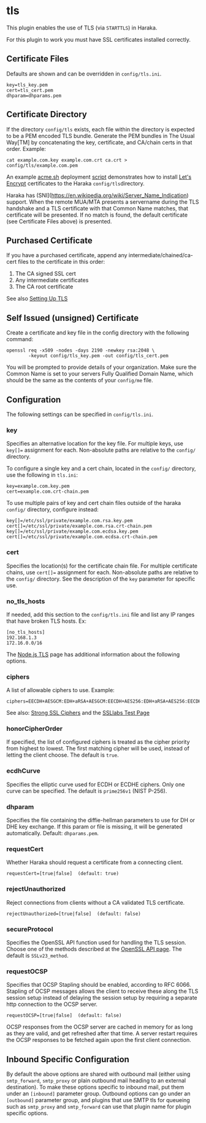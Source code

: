 # tls

This plugin enables the use of TLS (via `STARTTLS`) in Haraka.

For this plugin to work you must have SSL certificates installed correctly.

## Certificate Files

Defaults are shown and can be overridden in `config/tls.ini`.

    key=tls_key.pem
    cert=tls_cert.pem
    dhparam=dhparams.pem


## Certificate Directory

If the directory `config/tls` exists, each file within the directory is expected to be a PEM encoded TLS bundle. Generate the PEM bundles in The Usual Way[TM] by concatenating the key, certificate, and CA/chain certs in that order. Example:

    cat example.com.key example.com.crt ca.crt > config/tls/example.com.pem

An example [acme.sh](https://acme.sh) deployment [script](https://github.com/msimerson/Mail-Toaster-6/blob/master/provision-letsencrypt.sh) demonstrates how to install [Let's Encrypt](https://letsencrypt.org) certificates to the Haraka `config/tls`directory.

Haraka has (SNI](https://en.wikipedia.org/wiki/Server_Name_Indication) support. When the remote MUA/MTA presents a servername during the TLS handshake and a TLS certificate with that Common Name matches, that certificate will be presented. If no match is found, the default certificate (see Certificate Files above) is presented.

## Purchased Certificate

If you have a purchased certificate, append any intermediate/chained/ca-cert
files to the certificate in this order:

1. The CA signed SSL cert
2. Any intermediate certificates
3. The CA root certificate

See also [Setting Up TLS](https://github.com/haraka/Haraka/wiki/Setting-up-TLS-with-CA-certificates)

## Self Issued (unsigned) Certificate

Create a certificate and key file in the config directory with the following
command:

    openssl req -x509 -nodes -days 2190 -newkey rsa:2048 \
            -keyout config/tls_key.pem -out config/tls_cert.pem

You will be prompted to provide details of your organization. Make sure the
Common Name is set to your servers Fully Qualified Domain Name, which should
be the same as the contents of your `config/me` file.

## Configuration

The following settings can be specified in `config/tls.ini`.

### key

Specifies an alternative location for the key file. For multiple keys, use `key[]=` assignment for each. Non-absolute paths are relative to the `config/` directory.

To configure a single key and a cert chain, located in the `config/`
directory, use the following in `tls.ini`:

    key=example.com.key.pem
    cert=example.com.crt-chain.pem

To use multiple pairs of key and cert chain files outside of the haraka
`config/` directory, configure instead:

    key[]=/etc/ssl/private/example.com.rsa.key.pem
    cert[]=/etc/ssl/private/example.com.rsa.crt-chain.pem
    key[]=/etc/ssl/private/example.com.ecdsa.key.pem
    cert[]=/etc/ssl/private/example.com.ecdsa.crt-chain.pem

### cert

Specifies the location(s) for the certificate chain file. For multiple certificate chains, use `cert[]=` assignment for each. Non-absolute paths are relative to the `config/` directory. See the description of the `key` parameter for specific use.

### no_tls_hosts

If needed, add this section to the `config/tls.ini` file and list any IP ranges that have broken TLS hosts. Ex:

    [no_tls_hosts]
    192.168.1.3
    172.16.0.0/16


The [Node.js TLS](http://nodejs.org/api/tls.html) page has additional information about the following options.

### ciphers

A list of allowable ciphers to use. Example:

    ciphers=EECDH+AESGCM:EDH+aRSA+AESGCM:EECDH+AES256:EDH+aRSA+AES256:EECDH+AES128:EDH+aRSA+AES128:RSA+AES:RSA+3DES

See also: [Strong SSL Ciphers](http://cipherli.st) and the [SSLlabs Test Page](https://www.ssllabs.com/ssltest/index.html)

### honorCipherOrder

If specified, the list of configured ciphers is treated as the cipher priority from highest to lowest. The first matching cipher will be used, instead of letting the client choose. The default is `true`.

### ecdhCurve

Specifies the elliptic curve used for ECDH or ECDHE ciphers.
Only one curve can be specified. The default is `prime256v1` (NIST P-256).

### dhparam

Specifies the file containing the diffie-hellman parameters to use for DH or DHE key exchange. If this param or file is missing, it will be generated automatically. Default: `dhparams.pem`.

### requestCert

Whether Haraka should request a certificate from a connecting client.

    requestCert=[true|false]  (default: true)


### rejectUnauthorized

Reject connections from clients without a CA validated TLS certificate.

    rejectUnauthorized=[true|false]  (default: false)


### secureProtocol

Specifies the OpenSSL API function used for handling the TLS session. Choose
one of the methods described at the
[OpenSSL API page](https://www.openssl.org/docs/manmaster/ssl/ssl.html).
The default is `SSLv23_method`.


### requestOCSP

Specifies that OCSP Stapling should be enabled, according to RFC 6066.
Stapling of OCSP messages allows the client to receive these along the
TLS session setup instead of delaying the session setup by requiring a
separate http connection to the OCSP server.

    requestOCSP=[true|false]  (default: false)

OCSP responses from the OCSP server are cached in memory for as long as
they are valid, and get refreshed after that time. A server restart
requires the OCSP responses to be fetched again upon the first client
connection.


## Inbound Specific Configuration

By default the above options are shared with outbound mail (either
using `smtp_forward`, `smtp_proxy` or plain outbound mail heading to
an external destination). To make these options specific to inbound
mail, put them under an `[inbound]` parameter group. Outbound options
can go under an `[outbound]` parameter group, and plugins that use
SMTP tls for queueing such as `smtp_proxy` and `smtp_forward` can
use that plugin name for plugin specific options.
